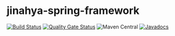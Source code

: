 # jinahya-spring-framework

[![Build Status](https://travis-ci.org/jinahya/jinahya-springframework.svg?branch=develop)](https://travis-ci.org/jinahya/jinahya-springframework)
[![Quality Gate Status](https://sonarcloud.io/api/project_badges/measure?project=com.github.jinahya%3Ajinahya-springframework%3Adevelop&metric=alert_status)](https://sonarcloud.io/dashboard?id=com.github.jinahya%3Ajinahya-springframework%3Adevelop)
![Maven Central](https://img.shields.io/maven-central/v/com.github.jinahya/jinahya-springframework.svg)
[![Javadocs](https://javadoc.io/badge/com.github.jinahya/jinahya-srpingframework.svg)](https://javadoc.io/doc/com.github.jinahya/jinahya-srpingframework)
